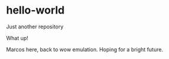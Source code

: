 # hello-world
Just another repository

What up!

Marcos here, back to wow emulation. Hoping for a bright future.
